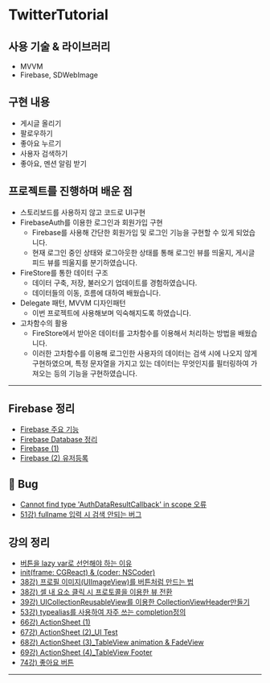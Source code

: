# TwitterTutorial

## 사용 기술 & 라이브러리
- MVVM
- Firebase, SDWebImage

## 구현 내용
- 게시글 올리기
- 팔로우하기
- 좋아요 누르기
- 사용자 검색하기
- 좋아요, 멘션 알림 받기

## 프로젝트를 진행하며 배운 점
- 스토리보드를 사용하지 않고 코드로 UI구현
- FirebaseAuth를 이용한 로그인과 회원가입 구현
  - Firebase를 사용해 간단한 회원가입 및 로그인 기능을 구현할 수 있게 되었습니다.
  - 현재 로그인 중인 상태와 로그아웃한 상태를 통해 로그인 뷰를 띄울지, 게시글 피드 뷰를 띄울지를 분기하였습니다.
- FireStore를 통한 데이터 구조
  - 데이터 구축, 저장, 불러오기 업데이트를 경험하였습니다.
  - 데이터들의 이동, 흐름에 대하여 배웠습니다.
- Delegate 패턴, MVVM 디자인패턴
  - 이번 프로젝트에 사용해보며 익숙해지도록 하였습니다.
- 고차함수의 활용
  - FireStore에서 받아온 데이터를 고차함수를 이용해서 처리하는 방법을 배웠습니다.
  - 이러한 고차함수를 이용해 로그인한 사용자의 데이터는 검색 시에 나오지 않게 구현하였으며,
    특정 문자열을 가지고 있는 데이터는 무엇인지를 필터링하여 가져오는 등의 기능을 구현하였습니다. 



---
## Firebase 정리
- [Firebase 주요 기능](https://jesskoh.notion.site/Firebase-5e8fcef80c4e4da095464bc869c19edf)
- [Firebase Database 정리](https://jesskoh.notion.site/Firebase-Database-1fccd12d344e4d91ada3f58f09ca3db6)
- [Firebase (1)](https://jesskoh.notion.site/Firebase-1-c20a64e55bf14f598f8c5a03588a5c06)
- [Firebase (2) 유저등록](https://jesskoh.notion.site/Firebase-2-97b4ef263d78478fa6ede2e69488bc23)

## 🐞 Bug
- [Cannot find type 'AuthDataResultCallback' in scope 오류](https://developer.apple.com/forums/thread/706016)
- [51강) fullname 입력 시 검색 안되는 버그](https://jesskoh.notion.site/51-fullname-373f57db9e564a4f909d1f7a36827deb)

## 강의 정리
- [버튼을 lazy var로 선언해야 하는 이유](https://jesskoh.notion.site/lazy-var-b001ea38b0ce43f0bfbf11b163a36d40)
- [init(frame: CGReact) & (coder: NSCoder)](https://www.notion.so/jesskoh/init-frame-CGRect-coder-NSCoder-fe1222d3a6db453998d5d30f63be7aef)
- [38강) 프로필 이미지(UIImageView)를 버튼처럼 만드는 법](https://jesskoh.notion.site/38-UIImageView-fe49acdfe9904eae9579b8e0793493ca)
- [38강) 셀 내 요소 클릭 시 프로토콜을 이용한 뷰 전환](https://jesskoh.notion.site/38-75995e7b542d4ca1816e07f56e857745)
- [39강) UICollectionReusableView를 이용한 CollectionViewHeader만들기](https://jesskoh.notion.site/39-UICollectionReusableView-CollectionViewHeader-96fb1c5dfb2e4f449685715c9a715e29)
- [53강) typealias를 사용하여 자주 쓰는 completion정의](https://jesskoh.notion.site/53-typealias-completion-6200bf388f61491eb8ebe14e9471c5a6)
- [66강) ActionSheet (1)](https://jesskoh.notion.site/66-ActionSheet-1-d472894d2cbe4005b47473f8d36594a6)
- [67강) ActionSheet (2)_UI Test](https://jesskoh.notion.site/66-ActionSheet-1-d472894d2cbe4005b47473f8d36594a6)
- [68강) ActionSheet (3)_TableView animation & FadeView](https://jesskoh.notion.site/68-ActionSheet-3-_TableView-animation-FadeView-6c2c9fb7e1014767954c7ab5bc34eb7b)
- [69강) ActionSheet (4)_TableView Footer](https://jesskoh.notion.site/69-ActionSheet-4-_TableView-Footer-b95b45f3b8b9484f996261f53da86650)
- [74강) 좋아요 버튼](https://jesskoh.notion.site/74-528dfdd2a628427b99b06057871e7cd7)

---
